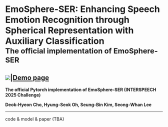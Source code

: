 # EmoSphere-SER: Enhancing Speech Emotion Recognition through Spherical Representation with Auxiliary Classification <br><sub>The official implementation of EmoSphere-SER</sub>
##  <a src="https://img.shields.io/badge/cs.CV-2406.07803-b31b1b?logo=arxiv&logoColor=red" href=""> <img src="https://img.shields.io/badge/cs.CV-2406.07803-b31b1b?logo=arxiv&logoColor=red"></a>|[Demo page]()

**The official Pytorch implementation of EmoSphere-SER (INTERSPEECH 2025 Challenge)**

**Deok-Hyeon Cho, Hyung-Seok Oh, Seung-Bin Kim, Seong-Whan Lee**

---
code & model & paper (TBA)
